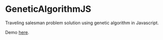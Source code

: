 # GeneticAlgorithmJS
Traveling salesman problem solution using genetic algorithm in Javascript.

Demo [here](https://willianrocha.tk/geneticAlgorithJS).
